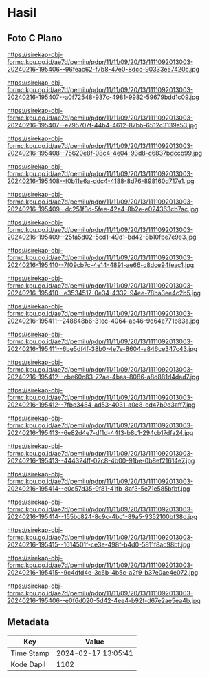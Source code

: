 # Hasil

## Foto C Plano

https://sirekap-obj-formc.kpu.go.id/ae7d/pemilu/pdpr/11/11/09/20/13/1111092013003-20240216-195406--96feac62-f7b8-47e0-8dcc-90333e57420c.jpg

https://sirekap-obj-formc.kpu.go.id/ae7d/pemilu/pdpr/11/11/09/20/13/1111092013003-20240216-195407--a0f72548-937c-4981-9982-59679bdd1c09.jpg

https://sirekap-obj-formc.kpu.go.id/ae7d/pemilu/pdpr/11/11/09/20/13/1111092013003-20240216-195407--e795707f-44b4-4612-87bb-6512c3139a53.jpg

https://sirekap-obj-formc.kpu.go.id/ae7d/pemilu/pdpr/11/11/09/20/13/1111092013003-20240216-195408--75620e8f-08c4-4e04-93d8-c6837bdccb99.jpg

https://sirekap-obj-formc.kpu.go.id/ae7d/pemilu/pdpr/11/11/09/20/13/1111092013003-20240216-195408--f0b11e6a-ddc4-4188-8d76-898160d717e1.jpg

https://sirekap-obj-formc.kpu.go.id/ae7d/pemilu/pdpr/11/11/09/20/13/1111092013003-20240216-195409--dc251f3d-5fee-42a4-8b2e-e024363cb7ac.jpg

https://sirekap-obj-formc.kpu.go.id/ae7d/pemilu/pdpr/11/11/09/20/13/1111092013003-20240216-195409--25fa5d02-5cd1-49d1-bd42-8b10fbe7e9e3.jpg

https://sirekap-obj-formc.kpu.go.id/ae7d/pemilu/pdpr/11/11/09/20/13/1111092013003-20240216-195410--7f09cb7c-4e14-4891-ae66-c8dce94feac1.jpg

https://sirekap-obj-formc.kpu.go.id/ae7d/pemilu/pdpr/11/11/09/20/13/1111092013003-20240216-195410--e3534517-0e34-4332-94ee-78ba3ee4c2b5.jpg

https://sirekap-obj-formc.kpu.go.id/ae7d/pemilu/pdpr/11/11/09/20/13/1111092013003-20240216-195411--248848b6-31ec-4064-ab46-9d64e771b83a.jpg

https://sirekap-obj-formc.kpu.go.id/ae7d/pemilu/pdpr/11/11/09/20/13/1111092013003-20240216-195411--6be5df4f-38b0-4e7e-8604-a846ce347c43.jpg

https://sirekap-obj-formc.kpu.go.id/ae7d/pemilu/pdpr/11/11/09/20/13/1111092013003-20240216-195412--cbe60c83-72ae-4baa-8086-a8d881d4dad7.jpg

https://sirekap-obj-formc.kpu.go.id/ae7d/pemilu/pdpr/11/11/09/20/13/1111092013003-20240216-195412--7fbe3484-ad53-4031-a0e8-ed47b9d3aff7.jpg

https://sirekap-obj-formc.kpu.go.id/ae7d/pemilu/pdpr/11/11/09/20/13/1111092013003-20240216-195413--6e82d4e7-df1d-44f3-b8c1-294cb17dfa24.jpg

https://sirekap-obj-formc.kpu.go.id/ae7d/pemilu/pdpr/11/11/09/20/13/1111092013003-20240216-195413--444324ff-02c8-4b00-91be-0b8ef21614e7.jpg

https://sirekap-obj-formc.kpu.go.id/ae7d/pemilu/pdpr/11/11/09/20/13/1111092013003-20240216-195414--e0c57d35-9f81-41fb-8af3-5e71e585bfbf.jpg

https://sirekap-obj-formc.kpu.go.id/ae7d/pemilu/pdpr/11/11/09/20/13/1111092013003-20240216-195414--155bc824-8c9c-4bc1-89a5-9352100bf38d.jpg

https://sirekap-obj-formc.kpu.go.id/ae7d/pemilu/pdpr/11/11/09/20/13/1111092013003-20240216-195415--1614501f-ce3e-498f-b4d0-5811f8ac98bf.jpg

https://sirekap-obj-formc.kpu.go.id/ae7d/pemilu/pdpr/11/11/09/20/13/1111092013003-20240216-195415--9c4dfd4e-3c6b-4b5c-a2f9-b37e0ae4e072.jpg

https://sirekap-obj-formc.kpu.go.id/ae7d/pemilu/pdpr/11/11/09/20/13/1111092013003-20240216-195406--e0f6d020-5d42-4ee4-b92f-d67e2ae5ea4b.jpg


## Metadata

| Key        | Value               |
| ---------- | ------------------- |
| Time Stamp | 2024-02-17 13:05:41 |
| Kode Dapil | 1102                |



